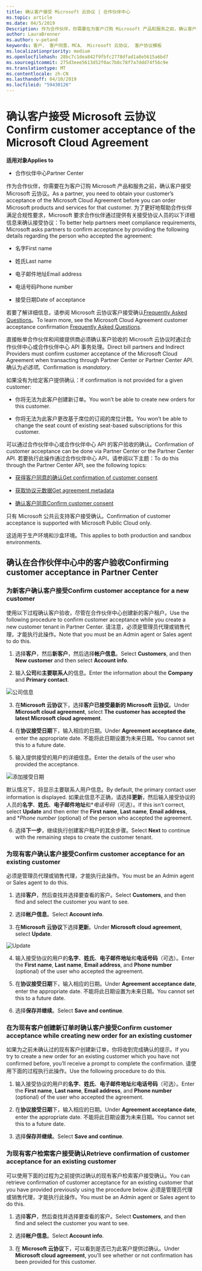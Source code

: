 ```yaml
---
title: 确认客户接受 Microsoft 云协议 | 合作伙伴中心
ms.topic: article
ms.date: 04/5/2019
Description: 作为合作伙伴，你需要在为客户订购 Microsoft 产品和服务之前，确认客户接受 Microsoft 云协议。 更好地帮助合作伙伴满足合规性要求，Microsoft 要求合作伙伴要接受该协议的人员有关的某些详细信息，从而确认接受。
author: LauraBrenner
ms.author: v-petand
keywords: 客户、 客户同意，MCA、 Microsoft 云协议、 客户协议模板
ms.localizationpriority: medium
ms.openlocfilehash: 28bc7c1dea842f9fbfc2778dfad1a8e5615a6bd7
ms.sourcegitcommit: 275d3eee5613d52f0ac7b8c78f7a7ddd74f56c9e
ms.translationtype: MT
ms.contentlocale: zh-CN
ms.lasthandoff: 04/10/2019
ms.locfileid: "59430126"
---
```

# <a name="confirm-customer-acceptance-of-the-microsoft-cloud-agreement"></a><span data-ttu-id="5d587-105">确认客户接受 Microsoft 云协议</span><span class="sxs-lookup"><span data-stu-id="5d587-105">Confirm customer acceptance of the Microsoft Cloud Agreement</span></span>

**<span data-ttu-id="5d587-106">适用对象</span><span class="sxs-lookup"><span data-stu-id="5d587-106">Applies to</span></span>**
-  <span data-ttu-id="5d587-107">合作伙伴中心</span><span class="sxs-lookup"><span data-stu-id="5d587-107">Partner Center</span></span>

<span data-ttu-id="5d587-108">作为合作伙伴，你需要在为客户订购 Microsoft 产品和服务之前，确认客户接受 Microsoft 云协议。</span><span class="sxs-lookup"><span data-stu-id="5d587-108">As a partner, you need to obtain your customer’s acceptance of the Microsoft Cloud Agreement before you can order Microsoft products and services for that customer.</span></span> <span data-ttu-id="5d587-109">为了更好地帮助合作伙伴满足合规性要求，Microsoft 要求合作伙伴通过提供有关接受协议人员的以下详细信息来确认接受协议：</span><span class="sxs-lookup"><span data-stu-id="5d587-109">To better help partners meet compliance requirements, Microsoft asks partners to confirm acceptance by providing the following details regarding the person who accepted the agreement:</span></span> 

-   <span data-ttu-id="5d587-110">名字</span><span class="sxs-lookup"><span data-stu-id="5d587-110">First name</span></span>

-   <span data-ttu-id="5d587-111">姓氏</span><span class="sxs-lookup"><span data-stu-id="5d587-111">Last name</span></span>

-   <span data-ttu-id="5d587-112">电子邮件地址</span><span class="sxs-lookup"><span data-stu-id="5d587-112">Email address</span></span>

-   <span data-ttu-id="5d587-113">电话号码</span><span class="sxs-lookup"><span data-stu-id="5d587-113">Phone number</span></span>

-   <span data-ttu-id="5d587-114">接受日期</span><span class="sxs-lookup"><span data-stu-id="5d587-114">Date of acceptance</span></span>

<span data-ttu-id="5d587-115">若要了解详细信息，请参阅 Microsoft 云协议客户接受确认[Frequently Asked Questions](https://docs.microsoft.com/en-us/partner-center/confirm-consent-faq)。</span><span class="sxs-lookup"><span data-stu-id="5d587-115">To learn more, see the Microsoft Cloud Agreement customer acceptance confirmation [Frequently Asked Questions](https://docs.microsoft.com/en-us/partner-center/confirm-consent-faq).</span></span>

<span data-ttu-id="5d587-116">直接帐单合作伙伴和间接提供商必须确认客户验收的 Microsoft 云协议时通过合作伙伴中心或合作伙伴中心 API 事务处理。</span><span class="sxs-lookup"><span data-stu-id="5d587-116">Direct bill partners and Indirect Providers must confirm customer acceptance of the Microsoft Cloud Agreement when transacting through Partner Center or Partner Center API.</span></span> <span data-ttu-id="5d587-117">确认为*必选项*。</span><span class="sxs-lookup"><span data-stu-id="5d587-117">Confirmation is *mandatory*.</span></span>

<span data-ttu-id="5d587-118">如果没有为给定客户提供确认：</span><span class="sxs-lookup"><span data-stu-id="5d587-118">If confirmation is not provided for a given customer:</span></span>

-   <span data-ttu-id="5d587-119">你将无法为此客户创建新订单。</span><span class="sxs-lookup"><span data-stu-id="5d587-119">You won’t be able to create new orders for this customer.</span></span>

-   <span data-ttu-id="5d587-120">你将无法为此客户更改基于席位的订阅的席位计数。</span><span class="sxs-lookup"><span data-stu-id="5d587-120">You won’t be able to change the seat count of existing seat-based subscriptions for this customer.</span></span>

<span data-ttu-id="5d587-121">可以通过合作伙伴中心或合作伙伴中心 API 的客户验收的确认。</span><span class="sxs-lookup"><span data-stu-id="5d587-121">Confirmation of customer acceptance can be done via Partner Center or the Partner Center API.</span></span> <span data-ttu-id="5d587-122">若要执行此操作通过合作伙伴中心 API，请参阅以下主题：</span><span class="sxs-lookup"><span data-stu-id="5d587-122">To do this through the Partner Center API, see the following topics:</span></span> 

-   [<span data-ttu-id="5d587-123">获得客户同意的确认</span><span class="sxs-lookup"><span data-stu-id="5d587-123">Get confirmation of customer consent</span></span>](https://docs.microsoft.com/en-us/partner-center/develop/get-confirmation-of-customer-consent)

-   [<span data-ttu-id="5d587-124">获取协议元数据</span><span class="sxs-lookup"><span data-stu-id="5d587-124">Get agreement metadata</span></span>](https://docs.microsoft.com/en-us/partner-center/develop/get-agreement-metadata)

-   [<span data-ttu-id="5d587-125">确认客户同意</span><span class="sxs-lookup"><span data-stu-id="5d587-125">Confirm customer consent</span></span>](https://docs.microsoft.com/en-us/partner-center/develop/confirm-customer-consent)


<span data-ttu-id="5d587-126">只有 Microsoft 公共云支持客户接受确认。</span><span class="sxs-lookup"><span data-stu-id="5d587-126">Confirmation of customer acceptance is supported with Microsoft Public Cloud only.</span></span>

<span data-ttu-id="5d587-127">这适用于生产环境和沙盒环境。</span><span class="sxs-lookup"><span data-stu-id="5d587-127">This applies to both production and sandbox environments.</span></span>

## <a name="confirming-customer-acceptance-in-partner-center"></a><span data-ttu-id="5d587-128">确认在合作伙伴中心中的客户验收</span><span class="sxs-lookup"><span data-stu-id="5d587-128">Confirming customer acceptance in Partner Center</span></span>

### <a name="confirm-customer-acceptance-for-a-new-customer"></a><span data-ttu-id="5d587-129">为新客户确认客户接受</span><span class="sxs-lookup"><span data-stu-id="5d587-129">Confirm customer acceptance for a new customer</span></span>

<span data-ttu-id="5d587-130">使用以下过程确认客户验收，尽管在合作伙伴中心创建新的客户租户。</span><span class="sxs-lookup"><span data-stu-id="5d587-130">Use the following procedure to confirm customer acceptance while you create a new customer tenant in Partner Center.</span></span> <span data-ttu-id="5d587-131">请注意，必须是管理员代理或销售代理，才能执行此操作。</span><span class="sxs-lookup"><span data-stu-id="5d587-131">Note that you must be an Admin agent or Sales agent to do this.</span></span>
 
1.  <span data-ttu-id="5d587-132">选择**客户**，然后**新客户**，然后选择**帐户信息**。</span><span class="sxs-lookup"><span data-stu-id="5d587-132">Select **Customers**, and then **New customer** and then select **Account info**.</span></span>

2.  <span data-ttu-id="5d587-133">输入**公司**和**主要联系人**的信息。</span><span class="sxs-lookup"><span data-stu-id="5d587-133">Enter the information about the **Company** and **Primary contact**.</span></span>

![公司信息](images/mca/mca1.png)

3.  <span data-ttu-id="5d587-135">在**Microsoft 云协议**下，选择**客户已接受最新的 Microsoft 云协议**。</span><span class="sxs-lookup"><span data-stu-id="5d587-135">Under **Microsoft cloud agreement**, select **The customer has accepted the latest Microsoft cloud agreement**.</span></span> 

4.  <span data-ttu-id="5d587-136">在**协议接受日期**下，输入相应的日期。</span><span class="sxs-lookup"><span data-stu-id="5d587-136">Under **Agreement acceptance date**, enter the appropriate date.</span></span> <span data-ttu-id="5d587-137">不能将此日期设置为未来日期。</span><span class="sxs-lookup"><span data-stu-id="5d587-137">You cannot set this to a future date.</span></span>

5.  <span data-ttu-id="5d587-138">输入提供接受的用户的详细信息。</span><span class="sxs-lookup"><span data-stu-id="5d587-138">Enter the details of the user who provided the acceptance.</span></span> 

![添加接受日期](images/mca/MCA3.png)

<span data-ttu-id="5d587-140">默认情况下，将显示主要联系人用户信息。</span><span class="sxs-lookup"><span data-stu-id="5d587-140">By default, the primary contact user information is displayed.</span></span> <span data-ttu-id="5d587-141">如果此信息不正确，请选择**更新**，然后输入接受协议的人员的**名字**、**姓氏**、**电子邮件地址**和\**电话号码*（可选）。</span><span class="sxs-lookup"><span data-stu-id="5d587-141">If this isn’t correct, select **Update** and then enter the **First name**, **Last name**, **Email address**, and \**Phone number* (optional) of the person who accepted the agreement.</span></span>

6.  <span data-ttu-id="5d587-142">选择**下一步**，继续执行创建客户租户的其余步骤。</span><span class="sxs-lookup"><span data-stu-id="5d587-142">Select **Next** to continue with the remaining steps to create the customer tenant.</span></span>

### <a name="confirm-customer-acceptance-for-an-existing-customer"></a><span data-ttu-id="5d587-143">为现有客户确认客户接受</span><span class="sxs-lookup"><span data-stu-id="5d587-143">Confirm customer acceptance for an existing customer</span></span>

<span data-ttu-id="5d587-144">必须是管理员代理或销售代理，才能执行此操作。</span><span class="sxs-lookup"><span data-stu-id="5d587-144">You must be an Admin agent or Sales agent to do this.</span></span> 

1.  <span data-ttu-id="5d587-145">选择**客户**，然后查找并选择要查看的客户。</span><span class="sxs-lookup"><span data-stu-id="5d587-145">Select **Customers**, and then find and select the customer you want to see.</span></span> 

2.  <span data-ttu-id="5d587-146">选择**帐户信息**。</span><span class="sxs-lookup"><span data-stu-id="5d587-146">Select **Account info**.</span></span>

3.  <span data-ttu-id="5d587-147">在**Microsoft 云协议**下选择**更新**。</span><span class="sxs-lookup"><span data-stu-id="5d587-147">Under **Microsoft cloud agreement**, select **Update**.</span></span>

![Update](images/mca/mca4.png)

4.  <span data-ttu-id="5d587-149">输入接受协议的用户的**名字**、**姓氏**、**电子邮件地址**和**电话号码**（可选）。</span><span class="sxs-lookup"><span data-stu-id="5d587-149">Enter the **First name**, **Last name**, **Email address**, and **Phone number** (optional) of the user who accepted the agreement.</span></span>

5.  <span data-ttu-id="5d587-150">在**协议接受日期**下，输入相应的日期。</span><span class="sxs-lookup"><span data-stu-id="5d587-150">Under **Agreement acceptance date**, enter the appropriate date.</span></span> <span data-ttu-id="5d587-151">不能将此日期设置为未来日期。</span><span class="sxs-lookup"><span data-stu-id="5d587-151">You cannot set this to a future date.</span></span>

6.  <span data-ttu-id="5d587-152">选择**保存并继续**。</span><span class="sxs-lookup"><span data-stu-id="5d587-152">Select **Save and continue**.</span></span>

### <a name="confirm-customer-acceptance-while-creating-new-order-for-an-existing-customer"></a><span data-ttu-id="5d587-153">在为现有客户创建新订单时确认客户接受</span><span class="sxs-lookup"><span data-stu-id="5d587-153">Confirm customer acceptance while creating new order for an existing customer</span></span>

<span data-ttu-id="5d587-154">如果为之前未确认过的现有客户创建新订单，你将收到完成确认的提示。</span><span class="sxs-lookup"><span data-stu-id="5d587-154">If you try to create a new order for an existing customer which you have not confirmed before, you’ll receive a prompt to complete the confirmation.</span></span> <span data-ttu-id="5d587-155">请使用下面的过程执行此操作。</span><span class="sxs-lookup"><span data-stu-id="5d587-155">Use the following procedure to do this.</span></span> 

1.  <span data-ttu-id="5d587-156">输入接受协议的用户的**名字**、**姓氏**、**电子邮件地址**和**电话号码**（可选）。</span><span class="sxs-lookup"><span data-stu-id="5d587-156">Enter the **First name**, **Last name**, **Email address**, and **Phone number** (optional) of the user who accepted the agreement.</span></span>

2.  <span data-ttu-id="5d587-157">在**协议接受日期**下，输入相应的日期。</span><span class="sxs-lookup"><span data-stu-id="5d587-157">Under **Agreement acceptance date**, enter the appropriate date.</span></span> <span data-ttu-id="5d587-158">不能将此日期设置为未来日期。</span><span class="sxs-lookup"><span data-stu-id="5d587-158">You cannot set this to a future date.</span></span>

3.  <span data-ttu-id="5d587-159">选择**保存并继续**。</span><span class="sxs-lookup"><span data-stu-id="5d587-159">Select **Save and continue**.</span></span>


### <a name="retrieve-confirmation-of-customer-acceptance-for-an-existing-customer"></a><span data-ttu-id="5d587-160">为现有客户检索客户接受确认</span><span class="sxs-lookup"><span data-stu-id="5d587-160">Retrieve confirmation of customer acceptance for an existing customer</span></span>

<span data-ttu-id="5d587-161">可以使用下面的过程为之前提供过确认的现有客户检索客户接受确认。</span><span class="sxs-lookup"><span data-stu-id="5d587-161">You can retrieve confirmation of customer acceptance for an existing customer that you have provided previously using the procedure below.</span></span> <span data-ttu-id="5d587-162">必须是管理员代理或销售代理，才能执行此操作。</span><span class="sxs-lookup"><span data-stu-id="5d587-162">You must be an Admin agent or Sales agent to do this.</span></span> 

1.  <span data-ttu-id="5d587-163">选择**客户**，然后查找并选择要查看的客户。</span><span class="sxs-lookup"><span data-stu-id="5d587-163">Select **Customers**, and then find and select the customer you want to see.</span></span> 

2.  <span data-ttu-id="5d587-164">选择**帐户信息**。</span><span class="sxs-lookup"><span data-stu-id="5d587-164">Select **Account info**.</span></span>

3.  <span data-ttu-id="5d587-165">在 **Microsoft 云协议**下，可以看到是否已为此客户提供过确认。</span><span class="sxs-lookup"><span data-stu-id="5d587-165">Under **Microsoft cloud agreement**, you’ll see whether or not confirmation has been provided for this customer.</span></span>

